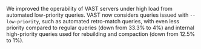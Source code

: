 We improved the operability of VAST servers under high load from automated
low-priority queries. VAST now considers queries issued with `--low-priority`,
such as automated retro-match queries, with even less priority compared to
regular queries (down from 33.3% to 4%) and internal high-priority queries used
for rebuilding and compaction (down from 12.5% to 1%).
